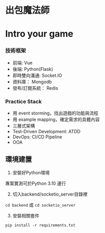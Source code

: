 # 出包魔法師 

# Intro your game



### 技術框架
- 前端: Vue
- 後端: Python(Flask)
- 即時雙向溝通: Socket.IO
- 資料庫： Mongodb
- 發布/訂閱系統： Redis

### Practice Stack
- 用 event storming，找出遊戲的功能與流程
- 用 example mapping，確定需求的具體內容
- 三層式架構
- Test-Driven Development: ATDD
- DevOps: CI/CD Pipeline
- OOA

## 環境建置
1. 安裝好Python環境

專案實測可於Python 3.10 運行

2. 切入backend/socketio_server目錄裡

`cd backend`
或
`cd socketio_server`

3. 安裝相關套件

`pip install -r requirements.txt`
